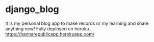 # django_blog
It is my personal blog app to make records or my learning and share anything new!
Fully deployed on heroku. https://hannarepublicapp.herokuapp.com/
